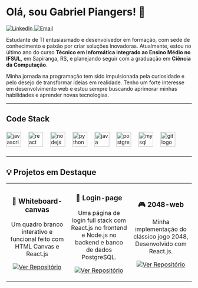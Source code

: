 # Olá, sou Gabriel Piangers! 👋

<p align="left">
  <a href="https://www.linkedin.com/in/gabriel-piangers/" target="_blank">
    <img src="https://img.shields.io/badge/LinkedIn-0077B5?style=for-the-badge&logo=linkedin&logoColor=white" alt="LinkedIn">
  </a>
  <a href="mailto:piangersgabriel@gmail.com">
    <img src="https://img.shields.io/badge/Email-D14836?style=for-the-badge&logo=gmail&logoColor=white" alt="Email">
  </a>
</p>

<p align="left">
  Estudante de TI entusiasmado e desenvolvedor em formação, com sede de conhecimento e paixão por criar soluções inovadoras. Atualmente, estou no último ano do curso <strong>Técnico em Informática integrado ao Ensino Médio no IFSUL</strong>, em Sapiranga, RS, e planejando seguir com a graduação em <strong>Ciência da Computação</strong>.
</p>

<p align="left">
  Minha jornada na programação tem sido impulsionada pela curiosidade e pelo desejo de transformar ideias em realidade. Tenho um forte interesse em desenvolvimento web e estou sempre buscando aprimorar minhas habilidades e aprender novas tecnologias.
</p>

---

<h2 align="left">Code Stack</h2>

###

<div align="left">
  <img src="https://cdn.jsdelivr.net/gh/devicons/devicon/icons/javascript/javascript-original.svg" height="40" alt="javascript logo"  />
  <img width="12" />
  <img src="https://cdn.jsdelivr.net/gh/devicons/devicon/icons/react/react-original.svg" height="40" alt="react logo"  />
  <img width="12" />
  <img src="https://cdn.jsdelivr.net/gh/devicons/devicon/icons/nodejs/nodejs-original.svg" height="40" alt="nodejs logo"  />
  <img width="12" />
  <img src="https://cdn.jsdelivr.net/gh/devicons/devicon/icons/python/python-original.svg" height="40" alt="python logo"  />
  <img width="12" />
  <img src="https://cdn.jsdelivr.net/gh/devicons/devicon/icons/java/java-original.svg" height="40" alt="java logo"  />
  <img width="12" />
  <img src="https://cdn.jsdelivr.net/gh/devicons/devicon/icons/postgresql/postgresql-original.svg" height="40" alt="postgresql logo"  />
  <img width="12" />
  <img src="https://cdn.jsdelivr.net/gh/devicons/devicon/icons/mysql/mysql-original.svg" height="40" alt="mysql logo"  />
  <img width="12" />
  <img src="https://cdn.jsdelivr.net/gh/devicons/devicon/icons/git/git-original.svg" height="40" alt="git logo"  />
</div>

###

---

## 💡 Projetos em Destaque

<table align="center" border="0" cellpadding="10" cellspacing="0">
  <tr align="center">
    <td width="33%">
      <h3 align="center">🎨 Whiteboard-canvas</h3>
      <p align="center">
        Um quadro branco interativo e funcional feito com HTML Canvas e React.js
      </p>
      <p align="center">
        <a href="https://github.com/gabriel-piangers/Whiteboard-canvas">
          <img src="https://img.shields.io/badge/Ver%20Repositório-181717?style=for-the-badge&logo=github&logoColor=white" alt="Ver Repositório">
        </a>
      </p>
    </td>
    <td width="33%">
      <h3 align="center">🔐 Login-page</h3>
      <p align="center">
        Uma página de login full stack com React.js no frontend e Node.js no backend e banco de dados PostgreSQL.
      </p>
      <p align="center">
        <a href="https://github.com/gabriel-piangers/Login-Page">
          <img src="https://img.shields.io/badge/Ver%20Repositório-181717?style=for-the-badge&logo=github&logoColor=white" alt="Ver Repositório">
        </a>
      </p>
    </td>
    <td width="33%">
      <h3 align="center">🎮 2048-web</h3>
      <p align="center">
        Minha implementação do clássico jogo 2048, Desenvolvido com React.js.
      </p>
      <p align="center">
        <a href="https://github.com/gabriel-piangers/2048-web/tree/master">
          <img src="https://img.shields.io/badge/Ver%20Repositório-181717?style=for-the-badge&logo=github&logoColor=white" alt="Ver Repositório">
        </a>
      </p>
    </td>
  </tr>
</table>
